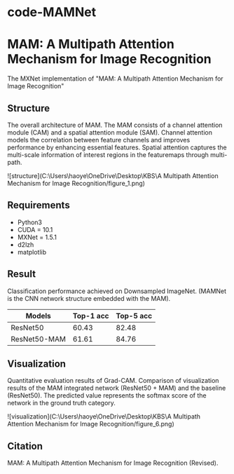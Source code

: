 # code-MAMNet
# MAM: A Multipath Attention Mechanism for Image Recognition

The MXNet implementation of "MAM: A Multipath Attention Mechanism for Image Recognition"



## Structure


The overall architecture of MAM. The MAM consists of a channel attention module (CAM) and a spatial attention module (SAM). Channel attention models the correlation between feature channels and improves performance by enhancing essential features. Spatial attention captures the multi-scale information of interest regions in the featuremaps through multi-path.

![structure](C:\Users\haoye\OneDrive\Desktop\KBS\A Multipath Attention Mechanism for Image Recognition/figure_1.png)



## Requirements

* Python3
* CUDA = 10.1
* MXNet = 1.5.1
* d2lzh
* matplotlib



## Result

Classification performance achieved on Downsampled ImageNet. (MAMNet is the CNN network structure embedded with the MAM).


|   Models  | Top-1 acc  |  Top-5 acc |
|    ----   |    ----    |    ----    |
| ResNet50  |    60.43   |    82.48   |
| ResNet50-MAM  | 61.61  |    84.76   |

## Visualization

Quantitative evaluation results of Grad-CAM. Comparison of visualization results of the MAM integrated network (ResNet50 + MAM) and the baseline (ResNet50). The predicted value represents the softmax score of the network in the ground truth category.

![visualization](C:\Users\haoye\OneDrive\Desktop\KBS\A Multipath Attention Mechanism for Image Recognition/figure_6.png)



## Citation

MAM: A Multipath Attention Mechanism for Image Recognition (Revised).



